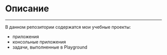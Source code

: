 # __Описание__
- - -
В данном репозитории содержатся мои учебные проекты:
- приложения
- консольные приложения
- задачи, выполненные в Playground
